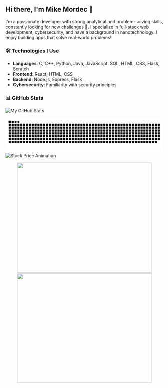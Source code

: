 ## Hi there, I'm Mike Mordec 👋

I'm a passionate developer with strong analytical and problem-solving skills, constantly looking for new challenges 🚀. I specialize in full-stack web development, cybersecurity, and have a background in nanotechnology. I enjoy building apps that solve real-world problems!

### 🛠️ Technologies I Use
- **Languages**: C, C++, Python, Java, JavaScript, SQL, HTML, CSS, Flask, Scratch
- **Frontend**: React, HTML, CSS
- **Backend**: Node.js, Express, Flask
- **Cybersecurity**: Familiarity with security principles

### 📊 GitHub Stats
![My GitHub Stats](https://github-readme-stats.vercel.app/api?username=MikeMordec&show_icons=true&theme=radical)

![snake game](https://raw.githubusercontent.com/Platane/snk/output/github-contribution-grid-snake.svg)
![Stock Price Animation](https://github.com/MikeMordec/StockMarketSimulator/raw/main/stock_price_animation.gif)

<p align="center">
  <img src="https://i.gifer.com/A3IO.gif" width="430" height="350" />
  <img src="https://i.gifer.com/RXi9.gif" width="430" height="350" />
</p>

<!--
**MikeMordec/MikeMordec** is a ✨ _special_ ✨ repository because its `README.md` (this file) appears on your GitHub profile.


Here are some ideas to get you started:

- 🔭 I’m currently working on ...
- 🌱 I’m currently learning ...
- 👯 I’m looking to collaborate on ...
- 🤔 I’m looking for help with ...
- 💬 Ask me about ...
- 📫 How to reach me: ...
- 😄 Pronouns: ...
- ⚡ Fun fact: ...
-->


